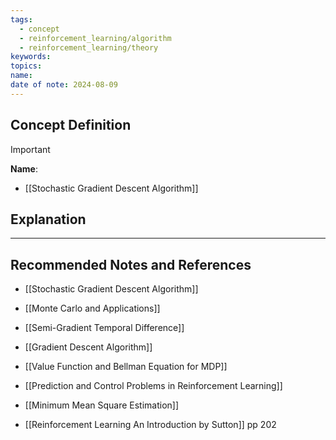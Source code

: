 ```yaml
---
tags:
  - concept
  - reinforcement_learning/algorithm
  - reinforcement_learning/theory
keywords: 
topics: 
name: 
date of note: 2024-08-09
---
```


## Concept Definition

>[!important]
>**Name**: 




- [[Stochastic Gradient Descent Algorithm]]

## Explanation





-----------
##  Recommended Notes and References


- [[Stochastic Gradient Descent Algorithm]]
- [[Monte Carlo and Applications]]

- [[Semi-Gradient Temporal Difference]]
- [[Gradient Descent Algorithm]]


- [[Value Function and Bellman Equation for MDP]]
- [[Prediction and Control Problems in Reinforcement Learning]]

- [[Minimum Mean Square Estimation]]



- [[Reinforcement Learning An Introduction by Sutton]] pp 202
